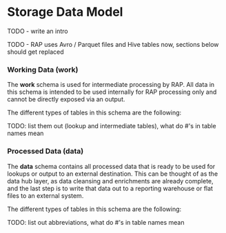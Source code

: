 # Storage Data Model

TODO - write an intro

TODO - RAP uses Avro / Parquet files and Hive tables now, sections below should get replaced

### Working Data \(work\)

The **work** schema is used for intermediate processing by RAP.  All data in this schema is intended to be used internally for RAP processing only and cannot be directly exposed via an output.

The different types of tables in this schema are the following:

TODO:  list them out \(lookup and intermediate tables\), what do \#'s in table names mean

### Processed Data \(data\)

The **data** schema contains all processed data that is ready to be used for lookups or output to an external destination.  This can be thought of as the data hub layer, as data cleansing and enrichments are already complete, and the last step is to write that data out to a reporting warehouse or flat files to an external system.

The different types of tables in this schema are the following:

TODO:  list out abbreviations, what do \#'s in table names mean

